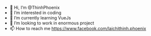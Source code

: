 - 👋 Hi, I’m @ThinhPhoenix
- 👀 I’m interested in coding
- 🌱 I’m currently learning VueJs
- 💞️ I’m looking to work in enormous project
- 📫 How to reach me https://www.facebook.com/laichithinh.phoenix

<!---
ThinhPhoenix/ThinhPhoenix is a ✨ special ✨ repository because its `README.md` (this file) appears on your GitHub profile.
You can click the Preview link to take a look at your changes.
--->
